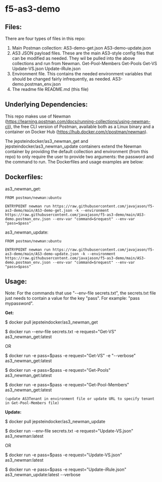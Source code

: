 # f5-as3-demo

## Files:
There are four types of files in this repo:
1. Main Postman collection:
  AS3-demo-get.json
  AS3-demo-update.json
2. AS3 JSON payload files. These are the main AS3-style config files that can be modified as needed. They wil be pulled into the above collections and run from Newman.
  Get-Pool-Members
  Get-Pools
  Get-VS
  Update-VS.json
  Update-iRule.json 
3. Environment file. This contains the needed environment variables that should be changed fairly infrequently, as needed.
  AS3-demo.postman_env.json
4. The readme file
  README.md (this file)

## Underlying Dependencies:
This repo makes use of Newman (https://learning.postman.com/docs/running-collections/using-newman-cli), the free CLI version of Postman, available both as a Linux binary and a container on Docker Hub (https://hub.docker.com/r/postman/newman).

The jepsteindocker/as3_newman_get and jepsteindocker/as3_newman_update containers extend the Newman container by providing the default collection and environment (from this repo) to only require the user to provide two arguments: the password and the command to run.
The Dockerfiles and usage examples are below:

## Dockerfiles:
  as3_newman_get:
  
    FROM postman/newman:ubuntu
    
    ENTRYPOINT newman run https://raw.githubusercontent.com/javajason/f5-as3-demo/main/AS3-demo-get.json -k --environment https://raw.githubusercontent.com/javajason/f5-as3-demo/main/AS3-demo.postman_env.json --env-var "command=$request" --env-var "pass=$pass"

  as3_newman_update:
  
    FROM postman/newman:ubuntu
    
    ENTRYPOINT newman run https://raw.githubusercontent.com/javajason/f5-as3-demo/main/AS3-demo-update.json -k --environment https://raw.githubusercontent.com/javajason/f5-as3-demo/main/AS3-demo.postman_env.json --env-var "command=$request" --env-var "pass=$pass"

## Usage:

Note: For the commands that use "--env-file secrets.txt", the secrets.txt file just needs to contain a value for the key "pass". For example: "pass mypassword".

**Get:**

$ docker pull jepsteindocker/as3_newman_get

$ docker run --env-file secrets.txt -e request="Get-VS" as3_newman_get:latest

  OR

$ docker run -e pass=$pass -e request="Get-VS" -e "--verbose" as3_newman_get:latest

$ docker run -e pass=$pass -e request="Get-Pools" as3_newman_get:latest

$ docker run -e pass=$pass -e request="Get-Pool-Members" as3_newman_get:latest

	(update AS3Tenant in environment file or update URL to specify tenant in Get-Pool-Members file)

**Update:**

$ docker pull jepsteindocker/as3_newman_update

$ docker run --env-file secrets.txt -e request="Update-VS.json" as3_newman:latest

  OR

$ docker run -e pass=$pass -e request="Update-VS.json" as3_newman:latest

$ docker run -e pass=$pass -e request="Update-iRule.json" as3_newman_update:latest --verbose
